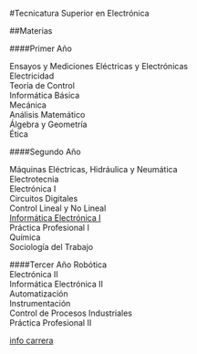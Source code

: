 



#Tecnicatura Superior en Electrónica

##Materias


####Primer Año

Ensayos y Mediciones Eléctricas y Electrónicas  
Electricidad  
Teoría de Control  
Informática Básica  
Mecánica  
Análisis Matemático  
Álgebra y Geometría  
Ética  
	
####Segundo Año

Máquinas Eléctricas, Hidráulica y Neumática  
Electrotecnia  
Electrónica I  
Circuitos Digitales  
Control Lineal y No Lineal  
[Informática Electrónica I](/web/#!/informatica1)  
Práctica Profesional I  
Química  
Sociología del Trabajo  
 
####Tercer Año
Robótica  
Electrónica II  
Informática Electrónica II  
Automatización  
Instrumentación  
Control de Procesos Industriales  
Práctica Profesional II  


[info carrera](http://donboscorosario.com.ar/carreras/tecnicaturasuperiorenelectronica.htm)
  	 

